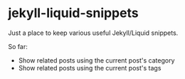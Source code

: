 jekyll-liquid-snippets
======================

Just a place to keep various useful Jekyll/Liquid snippets.

So far:

* Show related posts using the current post's category
* Show related posts using the current post's tags
